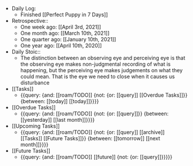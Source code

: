 - Daily Log:
    - Finished [[Perfect Puppy in 7 Days]]
- Retrospective::
    - One week ago: [[April 3rd, 2021]]
    - One month ago: [[March 10th, 2021]]
    - One quarter ago: [[January 10th, 2021]]
    - One year ago: [[April 10th, 2020]]
- Daily Stoic::
    - The distinction between an observing eye and perceiving eye is that the observing eye makes non-judgmental recording of what is happening, but the perceiving eye makes judgements on what they could mean. That is the eye we need to close when it causes us disturbance
- [[Tasks]]
    - {{query: {and: [[roam/TODO]] {not: {or: [[query]] [[Overdue Tasks]]}} {between: [[today]] [[today]]}}}}
- [[Overdue Tasks]]
    - {{query: {and: [[roam/TODO]] {not: {or: [[query]]}} {between: [[yesterday]] [[last month]]}}}}
- [[Upcoming Tasks]]
    - {{query: {and: [[roam/TODO]] {not: {or: [[query]] [[archive]] [[Tasks]] [[Future Tasks]]}} {between: [[tomorrow]] [[next month]]}}}}
- [[Future Tasks]]
    - {{query: {and: [[roam/TODO]] [[future]] {not: {or: [[query]]}}}}}
